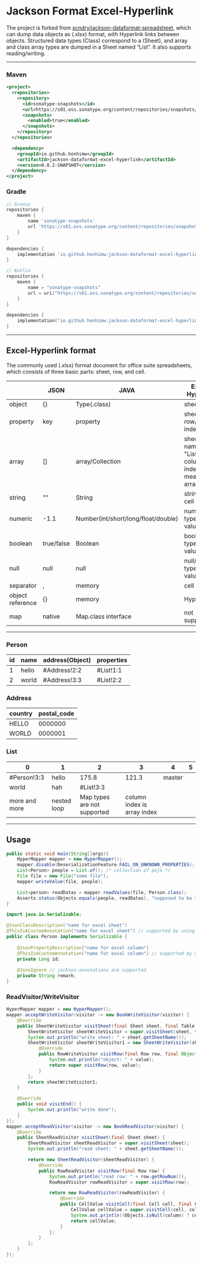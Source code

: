 # Jackson Format Excel-Hyperlink

The project is forked from [scndry/jackson-dataformat-spreadsheet](https://github.com/scndry/jackson-dataformat-spreadsheet), which can dump data objects as (.xlsx) format, with Hyperlink links between objects. Structured data types (Class) correspond to a (Sheet), and array and class array types are dumped in a Sheet named “List”. It also supports reading/writing.

---

### Maven
```xml
<project>
  <repositories>
    <repository>
      <id>sonatype-snapshots</id>
      <url>https://s01.oss.sonatype.org/content/repositories/snapshots/</url>
      <snapshots>
        <enabled>true</enabled>
      </snapshots>
    </repository>
  </repositories>

  <dependency>
    <groupId>io.github.honhimw</groupId>
    <artifactId>jackson-dataformat-excel-hyperlink</artifactId>
    <version>0.0.2-SNAPSHOT</version>
  </dependency>
</project>
```

### Gradle
```groovy
// Groovy
repositories {
    maven {
        name 'sonatype-snapshots'
        url 'https://s01.oss.sonatype.org/content/repositories/snapshots/'
    }
}

dependencies {
    implementation 'io.github.honhimw:jackson-dataformat-excel-hyperlink:0.0.2-SNAPSHOT'
}
```
```kotlin
// Kotlin
repositories {
    maven {
        name = "sonatype-snapshots"
        url = uri("https://s01.oss.sonatype.org/content/repositories/snapshots/")
    }
}

dependencies {
    implementation("io.github.honhimw:jackson-dataformat-excel-hyperlink:0.0.2-SNAPSHOT")
}
```

---
## Excel-Hyperlink format

The commonly used (.xlsx) format document for office suite spreadsheets, which consists of three basic parts: sheet, row, and cell.

|                  | JSON       | JAVA                                | Excel-Hyperlink                                   |
|------------------|------------|-------------------------------------|---------------------------------------------------|
| object           | {}         | Type(.class)                        | sheet                                             |
| property         | key        | property                            | sheet title row/column index                      |
| array            | []         | array/Collection                    | sheet named "List" column index means array index |
| string           | ""         | String                              | string type cell value                            |
| numeric          | -1.1       | Number(int/short/long/float/double) | numeric type cell value                           |
| boolean          | true/false | Boolean                             | boolean type cell value                           |
| null             | null       | null                                | null/blank type cell value                        |
| separator        | ,          | memory                              | cell                                              |
| object reference | {}         | memory                              | Hyperlink                                         |
| map              | native     | Map.class interface                 | not supported💀                                   |

---
### Person
| id  | name  | address(Object) | properties |
|-----|-------|-----------------|------------|
| 1   | hello | #Address!2:2    | #List!1:1  |
| 2   | world | #Address!3:3    | #List!2:2  |

### Address
| country | postal_code |
|---------|-------------|
| HELLO   | 0000000     |
| WORLD   | 0000001     |


### List
| 0             | 1           | 2                           | 3                           | 4      | 5   |
|---------------|-------------|-----------------------------|-----------------------------|--------|-----|
| #Person!3:3   | hello       | 175.8                       | 121.3                       | master | |
| world         | hah         | #List!3:3                   |                             |        | |
| more and more | nested loop | Map types are not supported | column index is array index |        | |

---

## Usage

```java
public static void main(String[]args){
    HyperMapper mapper = new HyperMapper();
    mapper.disable(DeserializationFeature.FAIL_ON_UNKNOWN_PROPERTIES);
    List<Person> people = List.of(); /* collection of pojo */
    File file = new File("some file");
    mapper.writeValue(file, people);

    List<person> readDatas = mapper.readValues(file, Person.class);
    Asserts.status(Objects.equals(people, readDatas), "supposed to be the same");
}
```

```java
import java.io.Serializable;

@JsonClassDescription("name for excel sheet")
@ThisIsACustomAnnotation("name for excel sheet") // supported by using TableNameResolver.class
public class Person implements Serializable {
    
    @JsonPropertyDescription("name for excel column")
    @ThisIsACustomAnnotation("name for excel column") // supported by using ColumnNameResolver.class
    private Long id;
    
    @JsonIgnore // jackson-annotations are supported
    private String remark;
}
```

### ReadVisitor/WriteVisitor
```java
HyperMapper mapper = new HyperMapper();
mapper.acceptWriteVisitor(visitor -> new BookWriteVisitor(visitor) {
    @Override
    public SheetWriteVisitor visitSheet(final Sheet sheet, final Table table) {
        SheetWriteVisitor sheetWriteVisitor = super.visitSheet(sheet, table);
        System.out.println("write sheet: " + sheet.getSheetName());
        SheetWriteVisitor sheetWriteVisitor1 = new SheetWriteVisitor(sheetWriteVisitor) {
            @Override
            public RowWriteVisitor visitRow(final Row row, final Object value) {
                System.out.println("object: " + value);
                return super.visitRow(row, value);
            }
        };
        return sheetWriteVisitor1;
    }

    @Override
    public void visitEnd() {
        System.out.println("write done");
    }
});
mapper.acceptReadVisitor(visitor -> new BookReadVisitor(visitor) {
    @Override
    public SheetReadVisitor visitSheet(final Sheet sheet) {
        SheetReadVisitor sheetReadVisitor = super.visitSheet(sheet);
        System.out.println("read sheet: " + sheet.getSheetName());

        return new SheetReadVisitor(sheetReadVisitor) {
            @Override
            public RowReadVisitor visitRow(final Row row) {
                System.out.println("read row: " + row.getRowNum());
                RowReadVisitor rowReadVisitor = super.visitRow(row);

                return new RowReadVisitor(rowReadVisitor) {
                    @Override
                    public CellValue visitCell(final Cell cell, final Column column) {
                        CellValue cellValue = super.visitCell(cell, column);
                        System.out.println((Objects.isNull(column) ? cell.getColumnIndex() : column.getName()) + ": " + cellValue);
                        return cellValue;
                    }
                };
            }
        };
    }
});
```
